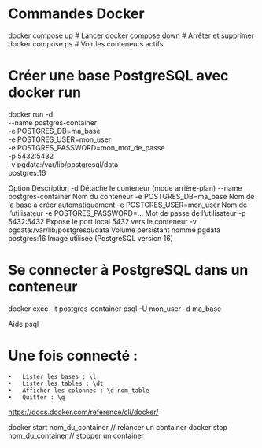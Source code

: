 # Commandes Docker 

docker compose up      # Lancer
docker compose down    # Arrêter et supprimer
docker compose ps      # Voir les conteneurs actifs

# Créer une base PostgreSQL avec docker run
  docker run -d \
  --name postgres-container \
  -e POSTGRES_DB=ma_base \
  -e POSTGRES_USER=mon_user \
  -e POSTGRES_PASSWORD=mon_mot_de_passe \
  -p 5432:5432 \
  -v pgdata:/var/lib/postgresql/data \
  postgres:16

  Option
Description
-d
Détache le conteneur (mode arrière-plan)
--name postgres-container
Nom du conteneur
-e POSTGRES_DB=ma_base
Nom de la base à créer automatiquement
-e POSTGRES_USER=mon_user
Nom de l’utilisateur
-e POSTGRES_PASSWORD=...
Mot de passe de l’utilisateur
-p 5432:5432
Expose le port local 5432 vers le conteneur
-v pgdata:/var/lib/postgresql/data
Volume persistant nommé pgdata
postgres:16
Image utilisée (PostgreSQL version 16)


# Se connecter à PostgreSQL dans un conteneur

docker exec -it postgres-container psql -U mon_user -d ma_base

Aide psql

# Une fois connecté :
	•	Lister les bases : \l
	•	Lister les tables : \dt
	•	Afficher les colonnes : \d nom_table
	•	Quitter : \q

https://docs.docker.com/reference/cli/docker/

docker start nom_du_container  // relancer un container
docker stop nom_du_container  // stopper un container


